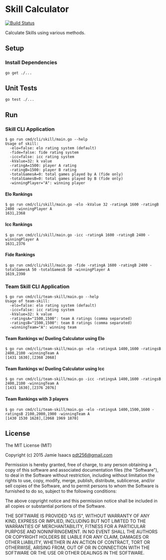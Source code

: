 Skill Calculator
================

[![Build Status](https://travis-ci.org/pdt256/skill.svg?branch=master)](https://travis-ci.org/pdt256/skill)

Calculate Skills using various methods.

## Setup

### Install Dependencies

```
go get ./...
```

## Unit Tests

```
go test ./...
```

## Run

### Skill CLI Application

```
$ go run cmd/cli/skill/main.go --help
Usage of skill:
  -elo=false: elo rating system (default)
  -fide=false: fide rating system
  -icc=false: icc rating system
  -kValue=32: k value
  -ratingA=1500: player A rating
  -ratingB=1500: player B rating
  -totalGamesA=0: total games played by A (fide only)
  -totalGamesB=0: total games played by B (fide only)
  -winningPlayer="A": winning player
```

#### Elo Rankings

```
$ go run cmd/cli/skill/main.go -elo -kValue 32 -ratingA 1600 -ratingB 2400 -winningPlayer A
1631,2368
```

#### Icc Rankings

```
$ go run cmd/cli/skill/main.go -icc -ratingA 1600 -ratingB 2400 -winningPlayer A
1631,2376
```

#### Fide Rankings

```
$ go run cmd/cli/skill/main.go -fide -ratingA 1600 -ratingB 2400 -totalGamesA 50 -totalGamesB 50 -winningPlayer A
1619,2390
```

### Team Skill CLI Application

```
$ go run cmd/cli/team-skill/main.go --help
Usage of team-skill:
  -elo=false: elo rating system (default)
  -icc=false: icc rating system
  -kValue=32: k value
  -ratingsA="1500,1500": team A ratings (comma separated)
  -ratingsB="1500,1500": team B ratings (comma separated)
  -winningTeam="A": winning team
```

#### Team Rankings w/ Dueling Calculator using Elo

```
$ go run cmd/cli/team-skill/main.go -elo -ratingsA 1400,1600 -ratingsB 2400,2100 -winningTeam A
[1431 1630],[2368 2068]
```

#### Team Rankings w/ Dueling Calculator using Icc

```
$ go run cmd/cli/team-skill/main.go -icc -ratingsA 1400,1600 -ratingsB 2400,2100 -winningTeam A
[1431 1630],[2376 2076]
```

#### Team Rankings with 3 players

```
$ go run cmd/cli/team-skill/main.go -elo -ratingsA 1400,1500,1600 -ratingsB 2100,2000,1900 -winningTeam A
[1430 1530 1628],[2068 1969 1870]
```

## License

The MIT License (MIT)

Copyright (c) 2015 Jamie Isaacs <pdt256@gmail.com>

Permission is hereby granted, free of charge, to any person obtaining a copy
of this software and associated documentation files (the "Software"), to deal
in the Software without restriction, including without limitation the rights
to use, copy, modify, merge, publish, distribute, sublicense, and/or sell
copies of the Software, and to permit persons to whom the Software is
furnished to do so, subject to the following conditions:

The above copyright notice and this permission notice shall be included in
all copies or substantial portions of the Software.

THE SOFTWARE IS PROVIDED "AS IS", WITHOUT WARRANTY OF ANY KIND, EXPRESS OR
IMPLIED, INCLUDING BUT NOT LIMITED TO THE WARRANTIES OF MERCHANTABILITY,
FITNESS FOR A PARTICULAR PURPOSE AND NONINFRINGEMENT. IN NO EVENT SHALL THE
AUTHORS OR COPYRIGHT HOLDERS BE LIABLE FOR ANY CLAIM, DAMAGES OR OTHER
LIABILITY, WHETHER IN AN ACTION OF CONTRACT, TORT OR OTHERWISE, ARISING FROM,
OUT OF OR IN CONNECTION WITH THE SOFTWARE OR THE USE OR OTHER DEALINGS IN
THE SOFTWARE.
